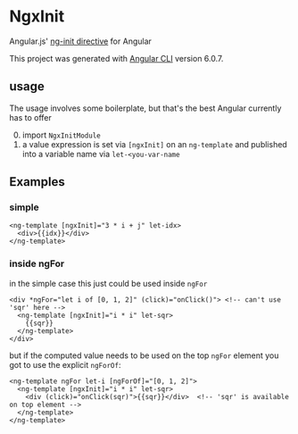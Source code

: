 # NgxInit

Angular.js' [ng-init directive](https://docs.angularjs.org/api/ng/directive/ngInit) for Angular

This project was generated with [Angular CLI](https://github.com/angular/angular-cli) version 6.0.7.

## usage 

The usage involves some boilerplate, but that's the best Angular currently has to offer

0) import `NgxInitModule`  
0) a value expression is set via `[ngxInit]` on an `ng-template` and published into a variable name via `let-<you-var-name`

## Examples

### simple

```
<ng-template [ngxInit]="3 * i + j" let-idx>
  <div>{{idx}}</div>
</ng-template>
```
       
### inside ngFor
in the simple case this just could be used inside `ngFor`

```
<div *ngFor="let i of [0, 1, 2]" (click)="onClick()"> <!-- can't use 'sqr' here -->
  <ng-template [ngxInit]="i * i" let-sqr>
    {{sqr}}
  </ng-template>
</div>
```

but if the computed value needs to be used on the top `ngFor` element you got to use the explicit `ngForOf`:

```
<ng-template ngFor let-i [ngForOf]="[0, 1, 2]">
  <ng-template [ngxInit]="i * i" let-sqr>
    <div (click)="onClick(sqr)">{{sqr}}</div>  <!-- 'sqr' is available on top element -->
  </ng-template>
</ng-template>
```
